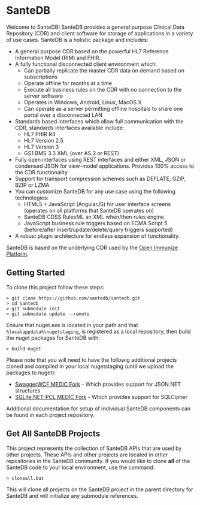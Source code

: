 # SanteDB

Welcome to SanteDB! SanteDB provides a general purpose Clinical Data Repository (CDR) and client software for storage of applications in a variety of 
use cases. SanteDB is a holistic package and includes:

* A general purpose CDR based on the powerful HL7 Reference Information Model (RIM) and FHIR.
* A fully functional disconnected client environment which:
    * Can partially replicate the master CDR data on demand based on subscriptions
    * Operate offline for months at a time
    * Execute all business rules on the CDR with no connection to the server software
    * Operates in Windows, Android, Linux, MacOS X
    * Can operate as a server permitting offline hospitals to share one portal over a disconnected LAN
* Standards based interfaces which allow full communication with the CDR, standards interfaces available include:
  * HL7 FHIR R4
  * HL7 Version 2.5
  * HL7 Version 3
  * GS1 BMS 3.3 XML (over AS.2 or REST)
* Fully open interfaces using REST interfaces and either XML, JSON or condensed JSON for view-model applications. Provides 100% access to the CDR functionality
* Support for transport compression schemes such as DEFLATE, GZIP, BZIP or LZMA
* You can customize SanteDB for any use case using the following technologies:
  * HTML5 + JavaScript (AngularJS) for user interface screens (operates on all platforms that SanteDB operates on)
  * SanteDB CDSS RulesML an XML when/then rules engine
  * JavaScript business rule triggers based on ECMA Script 5 (before/after insert/update/delete/query triggers supported)
* A robust plugin architecture for endless expansion of functionality.

SanteDB is based on the underlying CDR used by the [Open Immunize Platform](http://openiz.org).

## Getting Started

To clone this project follow these steps:

```
> git clone https://github.com/santedb/santedb.git
> cd santedb
> git submodule init
> git submodule update --remote
```

Ensure that nuget.exe is located in your path and that ```%localappdata%\nugetstaging```, is registered as a local repository, 
then build the nuget packages for SanteDB with:

```
> build-nuget
```

Please note that you will need to have the followig additional projects cloned and compiled in your local nugetstaging (until we upload the packages to nuget):
* [SwaggerWCF MEDIC Fork](https://github.com/MohawkMEDIC/swaggerwcf) - Which provides support for JSON.NET structures
* [SQLite.NET-PCL MEDIC Fork](https://github.com/MohawkMEDIC/SQLite.NET-PCL) - Which provides support for SQLCipher

Additional documentation for setup of individual SanteDB components can be found in each project repository.

## Get All SanteDB Projects

This project represents the collection of SanteDB APIs that are used by other projects. These APIs and other projects are located in other repositories in the SanteDB community.
If you would like to clone **all** of the SanteDB code to your local environment, use the command:

```
> cloneall.bat
```

This will clone all projects on the SanteDB project in the parent directory for SanteDB and will initialize any submodule references. 
